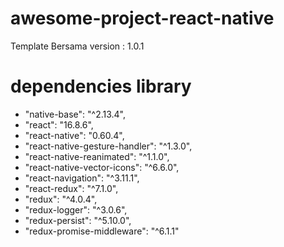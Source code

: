 # awesome-project-react-native
Template Bersama
version : 1.0.1

# dependencies library
- "native-base": "^2.13.4",
- "react": "16.8.6",
- "react-native": "0.60.4",
- "react-native-gesture-handler": "^1.3.0",
- "react-native-reanimated": "^1.1.0",
- "react-native-vector-icons": "^6.6.0",
- "react-navigation": "^3.11.1",
- "react-redux": "^7.1.0",
- "redux": "^4.0.4",
- "redux-logger": "^3.0.6",
- "redux-persist": "^5.10.0",
- "redux-promise-middleware": "^6.1.1"
